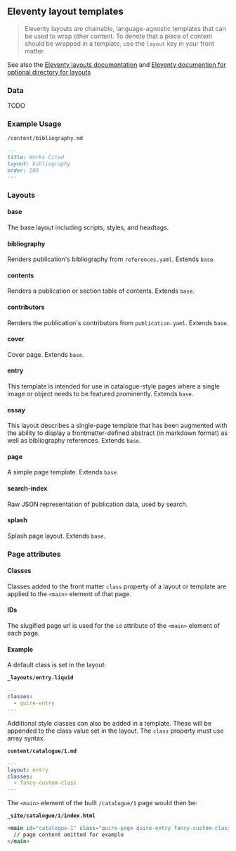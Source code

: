 ## Eleventy layout templates

> Eleventy layouts are chainable, language-agnostic templates that can be used to wrap other content. To denote that a piece of content should be wrapped in a template, use the `layout` key in your front matter.

See also the [Eleventy layouts documentation](https://www.11ty.dev/docs/layouts/) and [Eleventy documention for optional directory for layouts](https://www.11ty.dev/docs/config/#directory-for-layouts-(optional))

### Data

TODO

### Example Usage

`/content/bibliography.md`
```markdown
---
title: Works Cited
layout: bibliography
order: 200
---
```

### Layouts

#### base
The base layout including scripts, styles, and headtags.

#### bibliography
Renders publication's bibliography from `references.yaml`. Extends `base`.

#### contents
Renders a publication or section table of contents. Extends `base`.

#### contributors
Renders the publication's contributors from `publication.yaml`. Extends `base`.

#### cover
Cover page. Extends `base`.

#### entry
This template is intended for use in catalogue-style pages where a single image or object needs to be featured prominently. Extends `base`.

#### essay
This layout describes a single-page template that has been augmented with the ability to display a frontmatter-defined abstract (in markdown format) as well as bibliography references. Extends `base`.

#### page
A simple page template. Extends `base`.

#### search-index
Raw JSON representation of publication data, used by search.

#### splash
Splash page layout. Extends `base`.

### Page attributes

#### Classes
Classes added to the front matter `class` property of a layout or template are applied to the `<main>` element of that page.

#### IDs
The slugified page url is used for the `id` attribute of the `<main>` element of each page.

#### Example

A default class is set in the layout:

**`_layouts/entry.liquid`**
```yaml
---
classes:
  - quire-entry
---
```

Additional style classes can also be added in a template. These will be appended to the class value set in the layout. The `class` property must use array syntax.

**`content/catalogue/1.md`**
```yaml
---
layout: entry
classes:
  - fancy-custom-class
---
```

The `<main>` element of the built `/catalogue/1` page would then be:

**`_site/catalogue/1/index.html`**
```html
<main id="catalogue-1" class="quire-page quire-entry fancy-custom-class">
  // page content omitted for example
</main>
```
